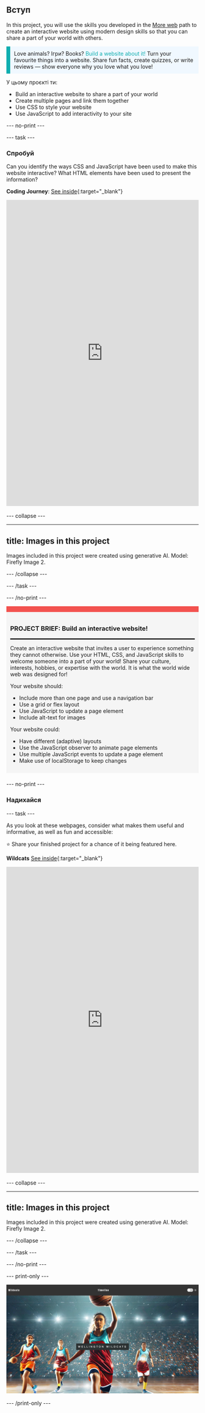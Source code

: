 ## Вступ

In this project, you will use the skills you developed in the [More web](https://projects.raspberrypi.org/en/pathways/more-web) path to create an interactive website using modern design skills so that you can share a part of your world with others.

<p style="border-left: solid; border-width:10px; border-color: #0faeb0; background-color: aliceblue; padding: 10px;">
Love animals? Ігри? Books? <span style="color: #0faeb0">Build a website about it!</span> Turn your favourite things into a website. Share fun facts, create quizzes, or write reviews — show everyone why you love what you love!
</p>

У цьому проєкті ти:

- Build an interactive website to share a part of your world
- Create multiple pages and link them together
- Use CSS to style your website
- Use JavaScript to add interactivity to your site

\--- no-print ---

\--- task ---

### Спробуй

Can you identify the ways CSS and JavaScript have been used to make this website interactive? What HTML elements have been used to present the information?

**Coding Journey**: [See inside](https://editor.raspberrypi.org/en/projects/share-your-world-coding){:target="_blank"}

<iframe src="https://editor.raspberrypi.org/en/embed/viewer/share-your-world-coding" width="100%" height="800" frameborder="0" marginwidth="0" marginheight="0" allowfullscreen> </iframe>

\--- collapse ---

---

## title: Images in this project

Images included in this project were created using generative AI. Model: Firefly Image 2.

\--- /collapse ---

\--- /task ---

\--- /no-print ---

<div style="border-top: 15px solid #f3524f; background-color: whitesmoke; margin-bottom: 20px; padding: 10px;">

### PROJECT BRIEF: Build an interactive website!

<hr style="border-top: 2px solid black;">

Create an interactive website that invites a user to experience something they cannot otherwise. Use your HTML, CSS, and JavaScript skills to welcome someone into a part of your world! Share your culture, interests, hobbies, or expertise with the world. It is what the world wide web was designed for!

Your website should:

- Include more than one page and use a navigation bar
- Use a grid or flex layout
- Use JavaScript to update a page element
- Include alt-text for images

Your website could:

- Have different (adaptive) layouts
- Use the JavaScript observer to animate page elements
- Use multiple JavaScript events to update a page element
- Make use of localStorage to keep changes

</div>

\--- no-print ---

### Надихайся

\--- task ---

As you look at these webpages, consider what makes them useful and informative, as well as fun and accessible:

⭐ Share your finished project for a chance of it being featured here.

<div>

**Wildcats** [See inside](https://editor.raspberrypi.org/en/projects/share-your-world-wildcats){:target="_blank"}

<div>
<iframe src="https://editor.raspberrypi.org/en/embed/viewer/share-your-world-wildcats" width="100%" height="800" frameborder="0" marginwidth="0" marginheight="0" allowfullscreen> </iframe>
</div>

\--- collapse ---

---

## title: Images in this project

Images included in this project were created using generative AI. Model: Firefly Image 2.

\--- /collapse ---

\--- /task ---

\--- /no-print ---

\--- print-only ---

![Wildcats complete project](images/wildcats.png)

\--- /print-only ---
